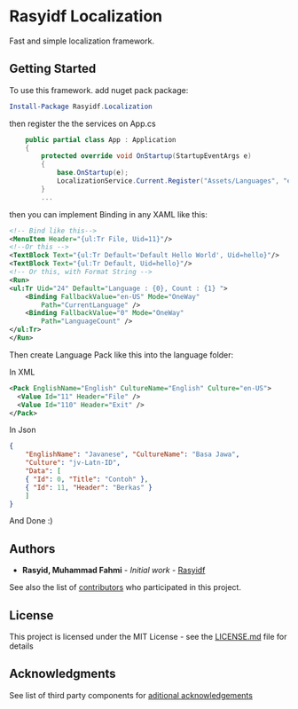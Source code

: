 # Rasyidf Localization

Fast and simple localization framework.

## Getting Started

To use this framework. add nuget pack package:

```powershell
Install-Package Rasyidf.Localization
```

then register the the services on App.cs

```csharp
    public partial class App : Application
    {
        protected override void OnStartup(StartupEventArgs e)
        {
            base.OnStartup(e);
            LocalizationService.Current.Register("Assets/Languages", "en-US");
        }
        ...
```

then you can implement Binding in any XAML like this:

```xml
<!-- Bind like this-->
<MenuItem Header="{ul:Tr File, Uid=11}"/>
<!--Or this -->
<TextBlock Text="{ul:Tr Default='Default Hello World', Uid=hello}"/>
<TextBlock Text="{ul:Tr Default, Uid=hello}"/>
<!-- Or this, with Format String -->
<Run>
<ul:Tr Uid="24" Default="Language : {0}, Count : {1} ">
    <Binding FallbackValue="en-US" Mode="OneWay"
        Path="CurrentLanguage" />
    <Binding FallbackValue="0" Mode="OneWay"
        Path="LanguageCount" />
</ul:Tr>
</Run>
```

Then create Language Pack like this into the language folder:

In XML
```xml
<Pack EnglishName="English" CultureName="English" Culture="en-US">
  <Value Id="11" Header="File" />
  <Value Id="110" Header="Exit" /> 
</Pack>
```
In Json
```json
{
    "EnglishName": "Javanese", "CultureName": "Basa Jawa",
    "Culture": "jv-Latn-ID",
    "Data": [ 
    { "Id": 0, "Title": "Contoh" }, 
    { "Id": 11, "Header": "Berkas" }
    ]
}
```

And Done :)


## Authors

* **Rasyid, Muhammad Fahmi** - *Initial work* - [Rasyidf](https://github.com/rasyidf)

See also the list of [contributors](https://github.com/rasyidf/UFA.Localization/contributors) who participated in this project.

## License

This project is licensed under the MIT License - see the [LICENSE.md](LICENSE.md) file for details

## Acknowledgments

See list of third party components for [aditional acknowledgements](https://github.com/rasyidf/UFA.Localization/wiki/List-of-Contributors)
